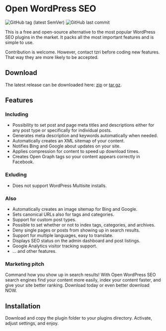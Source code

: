 # Open WordPress SEO

![GitHub tag (latest SemVer)](https://img.shields.io/github/tag/tzri/open-wordpress-seo.svg?label=Latest%20version) ![GitHub last commit](https://img.shields.io/github/last-commit/tzri/open-wordpress-seo.svg?label=Last%20commit)

This is a free and open-source alternative to the most popular WordPress SEO plugins in the market. It packs all the most important features and is simple to use.

Contribution is welcome. However, contact tzri before coding new features. That way they are more likely to be accepted.

## Download

The latest release can be downloaded here: [zip](https://github.com/tzri/open-wordpress-seo/archive/v1.0.zip) or [tar.gz](https://github.com/tzri/open-wordpress-seo/archive/v1.0.tar.gz).

## Features

### Including
- Possibility to set post and page meta titles and descriptions either for any post type or specifically for individual posts.
- Generates meta description and keywords automatically when needed.
- Automatically creates an XML sitemap of your content.
- Notifies Bing and Google about updates on your site.
- Applies compression for content to speed up download times.
- Creates Open Graph tags so your content appears correctly in Facebook.

### Exluding
- Does not support WordPress Multisite installs.

### Also
- Automatically creates an image sitemap for Bing and Google.
- Sets canonical URLs also for tags and categories.
- Support for custom post types.
- Possible to set whether or not to index tags, categories, and archives.
- Deny single pages or posts from showing up in search results.
- Support for multiple languages, easy to translate.
- Displays SEO status on the admin dashboard and post listings.
- Google Analytics visitor tracking support.
- ... and other features.

### Marketing pitch

Command how you show up in search results! With Open WordPress SEO search engines find your content more easily, index your content faster, and give your site better ranking. Download today or even better download NOW.

## Installation

Download and copy the plugin folder to your plugins directory. Activate, adjust settings, and enjoy.